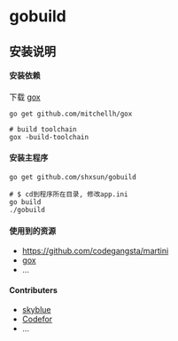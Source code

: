 # gobuild

## 安装说明
#### 安装依赖

下载 [gox](https://github.com/mitchellh/gox) 

	go get github.com/mitchellh/gox
	
	# build toolchain
	gox -build-toolchain

#### 安装主程序
	go get github.com/shxsun/gobuild
	
	# $ cd到程序所在目录, 修改app.ini
	go build
	./gobuild
	
	
#### 使用到的资源
* <https://github.com/codegangsta/martini>
* [gox](https://github.com/mitchellh/gox) 
* ...

#### Contributers
* [skyblue](https://github.com/shxsun)
* [Codefor](https://github.com/Codefor)
* ...
